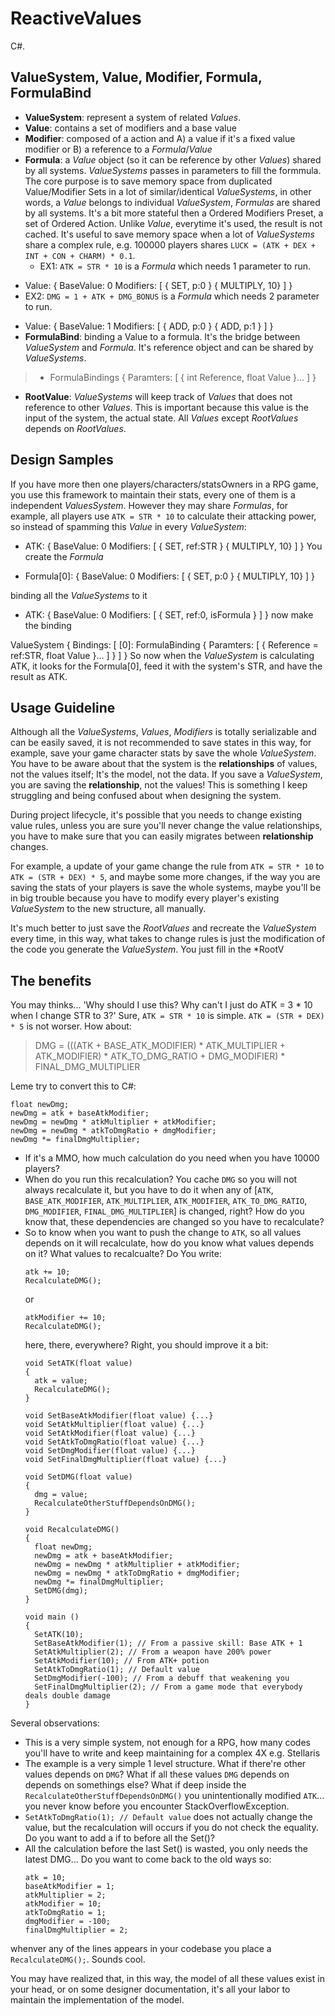 # ReactiveValues
C#. 


## ValueSystem, Value, Modifier, Formula, FormulaBind
- **ValueSystem**: represent a system of related *Values*.
- **Value**: contains a set of modifiers and a base value
- **Modifier**: composed of a action and A) a value if it's a fixed value modifier or B) a reference to a *Formula*/*Value*
- **Formula**: a *Value* object (so it can be reference by other *Values*) shared by all systems. *ValueSystems* passes in parameters to fill the formmula. The core purpose is to save memory space from duplicated Value/Modifier Sets in a lot of similar/identical *ValueSystems*, in other words, a *Value* belongs to individual *ValueSystem*, *Formulas* are shared by all systems. It's a bit more stateful then a Ordered Modifiers Preset, a set of Ordered Action.
    Unlike *Value*, everytime it's used, the result is not cached.
    It's useful to save memory space when a lot of *ValueSystems* share a complex rule, e.g. 100000 players shares `LUCK = (ATK + DEX + INT + CON + CHARM) * 0.1`.
  - EX1: `ATK = STR * 10` is a *Formula* which needs 1 parameter to run.
> 
  - Value: {
    BaseValue: 0
    Modifiers: [
      { SET, p:0 }
      { MULTIPLY, 10}
    ]
  }
  - EX2: `DMG = 1 + ATK + DMG_BONUS` is a *Formula* which needs 2 parameter to run.
> 
  - Value: {
    BaseValue: 1
    Modifiers: [
      { ADD, p:0 }
      { ADD, p:1 }
    ]
  }
- **FormulaBind**: binding a Value to a formula. It's the bridge between *ValueSystem* and *Formula*. It's reference object and can be shared by *ValueSystems*.
> - FormulaBindings {
  Paramters: [
    { int Reference, float Value }...
  ]
}
- **RootValue**: *ValueSystems* will keep track of *Values* that does not reference to other *Values*. This is important because this value is the input of the system, the actual state. All *Values* except *RootValues* depends on *RootValues*.

## Design Samples
If you have more then one players/characters/statsOwners in a RPG game, you use this framework to maintain their stats, every one of them is a independent *ValuesSystem*. However they may share *Formulas*, for example, all players use `ATK = STR * 10` to calculate  their attacking power, so instead of spamming this *Value* in every *ValueSystem*:
> 
  - ATK: {
    BaseValue: 0
    Modifiers: [
      { SET, ref:STR }
      { MULTIPLY, 10}
    ]
  }
You create the *Formula*
> 
  - Formula[0]: {
    BaseValue: 0
    Modifiers: [
      { SET, p:0 }
      { MULTIPLY, 10}
    ]
  }
>
binding all the *ValueSystems* to it
> 
  - ATK: {
    BaseValue: 0
    Modifiers: [
      { SET, ref:0, isFormula }
    ]
  }
now make the binding
>
  ValueSystem {
    Bindings: [
      [0]: FormulaBinding {
        Paramters: [
          { Reference = ref:STR, float Value }...
        ]
      }
    ]
  }
So now when the *ValueSystem* is calculating ATK, it looks for the Formula[0], feed it with the system's STR, and have the result as ATK.

## Usage Guideline
Although all the *ValueSystems*, *Values*, *Modifiers* is totally serializable and can be easily saved, it is not recommended to save states in this way, for example, save your game  character stats by save the whole *ValueSystem*. You have to be aware about that the system is the **relationships** of values, not the values itself; It's the model, not the data. If you save a *ValueSystem*, you are saving the **relationship**, not the values! This is something I keep struggling and being confused about when designing the system.

During project lifecycle, it's possible that you needs to change existing value rules, unless you are sure you'll never change the value relationships, you have to make sure that you can easily migrates between **relationship** changes.

For example, a update of your game change the rule from `ATK = STR * 10` to `ATK = (STR + DEX) * 5`, and maybe some more changes, if the way you are saving the stats of your players is save the whole systems, maybe you'll be in big trouble because you have to modify every player's existing *ValueSystem* to the new structure, all manually.

It's much better to just save the *RootValues* and recreate the *ValueSystem* every time, in this way, what takes to change rules is just the modification of the code you generate the *ValueSystem*. You just fill in the *RootV

## The benefits
You may thinks... 'Why should I use this? Why can't I just do ATK = 3 * 10 when I change STR to 3?'
Sure, `ATK = STR * 10` is simple. `ATK = (STR + DEX) * 5` is not worser. How about:

> DMG = (((ATK + BASE_ATK_MODIFIER) * ATK_MULTIPLIER + ATK_MODIFIER) * ATK_TO_DMG_RATIO + DMG_MODIFIER) * FINAL_DMG_MULTIPLIER

Leme try to convert this to C#:

```CSharp
float newDmg;
newDmg = atk + baseAtkModifier;
newDmg = newDmg * atkMultiplier + atkModifier;
newDmg = newDmg * atkToDmgRatio + dmgModifier;
newDmg *= finalDmgMultiplier; 
```

- If it's a MMO, how much calculation do you need when you have 10000 players?
- When do you run this recalculation? You cache `DMG` so you will not always recalculate it, but you have to do it when any of [`ATK`, `BASE_ATK_MODIFIER`, `ATK_MULTIPLIER`, `ATK_MODIFIER`, `ATK_TO_DMG_RATIO`, `DMG_MODIFIER`, `FINAL_DMG_MULTIPLIER`] is changed, right? How do you know that, these dependencies are changed so you have to recalculate?
- So to know when you want to push the change to `ATK`, so all values depends on it will recalculate, how do you know what values depends on it? What values to recalcualte?
Do You write:
    ```CSharp
    atk += 10;
    RecalculateDMG();
    ```
    or 
    ```CSharp
    atkModifier += 10;
    RecalculateDMG();
    ```
    here, there, everywhere? Right, you should improve it a bit:
    ```CSharp
    void SetATK(float value)
    {
      atk = value;
      RecalculateDMG();
    }

    void SetBaseAtkModifier(float value) {...}
    void SetAtkMultiplier(float value) {...}
    void SetAtkModifier(float value) {...}
    void SetAtkToDmgRatio(float value) {...}
    void SetDmgModifier(float value) {...}
    void SetFinalDmgMultiplier(float value) {...}

    void SetDMG(float value)
    {
      dmg = value;
      RecalculateOtherStuffDependsOnDMG();
    }

    void RecalculateDMG()
    {
      float newDmg;
      newDmg = atk + baseAtkModifier;
      newDmg = newDmg * atkMultiplier + atkModifier;
      newDmg = newDmg * atkToDmgRatio + dmgModifier;
      newDmg *= finalDmgMultiplier; 
      SetDMG(dmg);
    }

    void main ()
    {
      SetATK(10);
      SetBaseAtkModifier(1); // From a passive skill: Base ATK + 1
      SetAtkMultiplier(2); // From a weapon have 200% power
      SetAtkModifier(10); // From ATK+ potion
      SetAtkToDmgRatio(1); // Default value
      SetDmgModifier(-100); // From a debuff that weakening you
      SetFinalDmgMultiplier(2); // From a game mode that everybody deals double damage
    }
    ```
Several observations:
- This is a very simple system, not enough for a RPG, how many codes you'll have to write and keep maintaining for a complex 4X e.g. Stellaris
- The example is a very simple 1 level structure. What if there're other values depends on `DMG`? What if all these values `DMG` depends on depends on somethings else? What if deep inside the `RecalculateOtherStuffDependsOnDMG()` you unintentionally modified `ATK`... you never know before you encounter StackOverflowException.
- `SetAtkToDmgRatio(1); // Default value` does not actually change the value, but the recalculation will occurs if you do not check the equality. Do you want to add a if to before all the Set()?
- All the calculation before the last Set() is wasted, you only needs the latest DMG... Do you want to come back to the old ways so:
    ```CSharp
    atk = 10;
    baseAtkModifier = 1;
    atkMultiplier = 2;
    atkModifier = 10;
    atkToDmgRatio = 1;
    dmgModifier = -100;
    finalDmgMultiplier = 2;
    ```
whenver any of the lines appears in your codebase you place a `RecalculateDMG();`. Sounds cool.

You may have realized that, in this way, the model of all these values exist in your head, or on some designer documentation, it's all your labor to maintain the implementation of the model.
